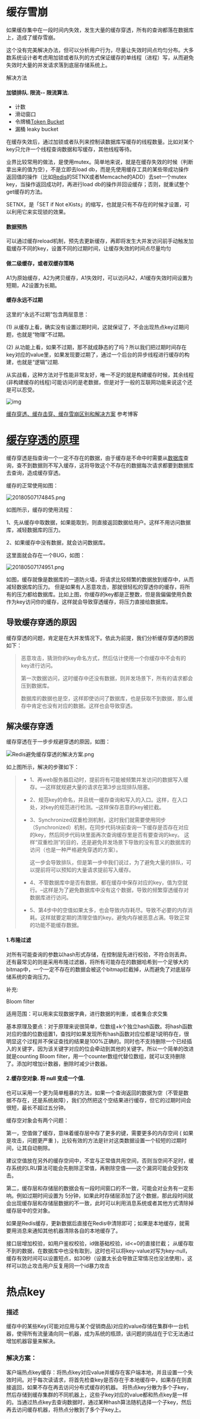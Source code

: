 # 缓存雪崩

 如果缓存集中在一段时间内失效，发生大量的缓存穿透，所有的查询都落在数据库上，造成了缓存雪崩。

这个没有完美解决办法，但可以分析用户行为，尽量让失效时间点均匀分布。大多数系统设计者考虑用加锁或者队列的方式保证缓存的单线程（进程）写，从而避免失效时大量的并发请求落到底层存储系统上。

解决方法

#### 加锁排队. 限流-- 限流算法.

-  计数 
- 滑动窗口 
- 令牌桶[Token Bucket](http://www.baidu.com/link?url=RCRIj-E3Zno0Bgk2UOgMlWL9rCHBbbq_xVB1rt9Xm9YMyF9p639u9fyAGNGk0WU4F1zQWCJbFXIRMiTMnTTUydywKQ4R6Iv39PcykpVw5fzfBfJLcHajuPdZgswlRtqT) 
- 漏桶 leaky bucket 

在缓存失效后，通过加锁或者队列来控制读数据库写缓存的线程数量。比如对某个key只允许一个线程查询数据和写缓存，其他线程等待。

业界比较常用的做法，是使用mutex。简单地来说，就是在缓存失效的时候（判断拿出来的值为空），不是立即去load db，而是先使用缓存工具的某些带成功操作返回值的操作（比如[Redis](http://lib.csdn.net/base/redis)的SETNX或者Memcache的ADD）去set一个mutex key，当操作返回成功时，再进行load db的操作并回设缓存；否则，就重试整个get缓存的方法。  

SETNX，是「SET if Not eXists」的缩写，也就是只有不存在的时候才设置，可以利用它来实现锁的效果。

#### 数据预热

可以通过缓存reload机制，预先去更新缓存，再即将发生大并发访问前手动触发加载缓存不同的key，设置不同的过期时间，让缓存失效的时间点尽量均匀

#### 做二级缓存，或者双缓存策略

   A1为原始缓存，A2为拷贝缓存，A1失效时，可以访问A2，A1缓存失效时间设置为短期，A2设置为长期。

#### 缓存永远不过期

 这里的“永远不过期”包含两层意思：

  (1) 从缓存上看，确实没有设置过期时间，这就保证了，不会出现热点key过期问题，也就是“物理”不过期。

   (2) 从功能上看，如果不过期，那不就成静态的了吗？所以我们把过期时间存在key对应的value里，如果发现要过期了，通过一个后台的异步线程进行缓存的构建，也就是“逻辑”过期.

 从实战看，这种方法对于性能非常友好，唯一不足的就是构建缓存时候，其余线程(非构建缓存的线程)可能访问的是老数据，但是对于一般的互联网功能来说这个还是可以忍受。

![img](../img/46.jpg)



[缓存穿透、缓存击穿、缓存雪崩区别和解决方案]( https://blog.csdn.net/kongtiao5/article/details/82771694 )  参考博客

# [缓存穿透的原理]( https://m.php.cn/redis/423813.html )

缓存穿透是指查询一个一定不存在的数据，由于缓存是不命中时需要从[数据库](http://lib.csdn.net/base/mysql)查询，查不到数据则不写入缓存，这将导致这个不存在的数据每次请求都要到数据库去查询，造成缓存穿透。

缓存的正常使用如图：

![20180507174845.png](../img/57.png)

如图所示，缓存的使用流程：

1、先从缓存中取数据，如果能取到，则直接返回数据给用户。这样不用访问数据库，减轻数据库的压力。

2、如果缓存中没有数据，就会访问数据库。

这里面就会存在一个BUG，如图：

![20180507174951.png](../img/58.png)

如图，缓存就像是数据库的一道防火墙，将请求比较频繁的数据放到缓存中，从而减轻数据库的压力。 但是如果有人恶意攻击，那就很轻松的穿透你的缓存，将所有的压力都给数据库。比如上图，你缓存的key都是正整数，但是我偏偏使用负数作为key访问你的缓存，这样就会导致穿透缓存，将压力直接给数据库。

## 导致缓存穿透的原因

缓存穿透的问题，肯定是在大并发情况下。依此为前提，我们分析缓存穿透的原因如下：

> 恶意攻击，猜测你的key命名方式，然后估计使用一个你缓存中不会有的key进行访问。
>
> 第一次数据访问，这时缓存中还没有数据，则并发场景下，所有的请求都会压到数据库。
>
> 数据库的数据也是空，这样即使访问了数据库，也是获取不到数据，那么缓存中肯定也没有对应的数据。这样也会导致穿透。

## 解决缓存穿透

缓存穿透在于一步步规避穿透的原因，如图：

![Redis避免缓存穿透的解决方案.png](../img/59.png)

如上图所示，解决的步骤如下：

> - 1、再web服务器启动时，提前将有可能被频繁并发访问的数据写入缓存。—这样就规避大量的请求在第3步出现排队阻塞。
>
> - 2、规范key的命名，并且统一缓存查询和写入的入口。这样，在入口处，对key的规范进行检测。–这样保存恶意的key被拦截。
>
> - 3、Synchronized双重检测机制，这时我们就需要使用同步（Synchronized）机制，在同步代码块前查询一下缓存是否存在对应的key，然后同步代码块里面再次查询缓存里是否有要查询的key。 这样“双重检测”的目的，还是避免并发场景下导致的没有意义的数据库的访问（也是一种严格避免穿透的方案）。
>
>   这一步会导致排队，但是第一步中我们说过，为了避免大量的排队，可以提前将可以预知的大量请求提前写入缓存。
>
> - 4、不管数据库中是否有数据，都在缓存中保存对应的key，值为空就行。–这样是为了避免数据库中没有这个数据，导致的频繁穿透缓存对数据库进行访问。
>
> - 5、第4步中的空值如果太多，也会导致内存耗尽。导致不必要的内存消耗。这样就要定期的清理空值的key。避免内存被恶意占满。导致正常的功能不能缓存数据。

#### 1.布隆过滤

对所有可能查询的参数以hash形式存储，在控制层先进行校验，不符合则丢弃。还有最常见的则是采用布隆过滤器，将所有可能存在的数据哈希到一个足够大的bitmap中，一个一定不存在的数据会被这个bitmap拦截掉，从而避免了对底层存储系统的查询压力。

 补充:

   Bloom filter

适用范围：可以用来实现数据字典，进行数据的判重，或者集合求交集

基本原理及要点：对于原理来说很简单，位数组+k个独立hash函数。将hash函数对应的值的位数组置1，查找时如果发现所有hash函数对应位都是1说明存在，很明显这个过程并不保证查找的结果是100%正确的。同时也不支持删除一个已经插入的关键字，因为该关键字对应的位会牵动到其他的关键字。所以一个简单的改进就是counting Bloom filter，用一个counter数组代替位数组，就可以支持删除了。添加时增加计数器，删除时减少计数器。

#### 2.缓存空对象. 将 null 变成一个值.

 也可以采用一个更为简单粗暴的方法，如果一个查询返回的数据为空（不管是数 据不存在，还是系统故障），我们仍然把这个空结果进行缓存，但它的过期时间会很短，最长不超过五分钟。

 缓存空对象会有两个问题：

 第一，空值做了缓存，意味着缓存层中存了更多的键，需要更多的内存空间 ( 如果是攻击，问题更严重 )，比较有效的方法是针对这类数据设置一个较短的过期时间，让其自动剔除。

建议空值放在另外的缓存空间中，不宜与正常值共用空间，否则当空间不足时，缓存系统的LRU算法可能会先剔除正常值，再剔除空值——这个漏洞可能会受到攻击。

 第二，缓存层和存储层的数据会有一段时间窗口的不一致，可能会对业务有一定影响。例如过期时间设置为 5分钟，如果此时存储层添加了这个数据，那此段时间就会出现缓存层和存储层数据的不一致，此时可以利用消息系统或者其他方式清除掉缓存层中的空对象。

如果是Redis缓存，更新数据后直接在Redis中清除即可；如果是本地缓存，就需要用消息来通知其他机器清除各自的本地缓存了。



接口层增加校验，如用户鉴权校验，id做基础校验，id<=0的直接拦截；
从缓存取不到的数据，在数据库中也没有取到，这时也可以将key-value对写为key-null，缓存有效时间可以设置短点，如30秒（设置太长会导致正常情况也没法使用）。这样可以防止攻击用户反复用同一个id暴力攻击





# 热点key

### 描述

缓存中的某些Key(可能对应用与某个促销商品)对应的value存储在集群中一台机器，使得所有流量涌向同一机器，成为系统的瓶颈，该问题的挑战在于它无法通过增加机器容量来解决。

### 解决方案：

客户端热点key缓存：将热点key对应value并缓存在客户端本地，并且设置一个失效时间。对于每次读请求，将首先检查key是否存在于本地缓存中，如果存在则直接返回，如果不存在再去访问分布式缓存的机器。
将热点key分散为多个子key，然后存储到缓存集群的不同机器上，这些子key对应的value都和热点key是一样的。当通过热点key去查询数据时，通过某种hash算法随机选择一个子key，然后再去访问缓存机器，将热点分散到了多个子key上。